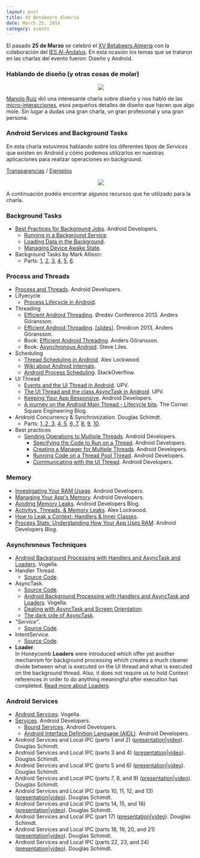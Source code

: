 ```yaml
---
layout: post
title: XV Betabeers Almería
date: March 25, 2014
category: events
---
```


El pasado **25 de Marzo** se celebró el [XV Betabeers Almería](http://betabeers.com/event/xv-betabeers-almeria-1691/) con la colaboración del [IES Al-Ándalus](http://www.iesalandalus.org). En esta ocasión los temas que se trataron en las charlas del evento fueron: Diseño y Android.

### Hablando de diseño (y otras cosas de molar)

<p align="center">
  <img src="http://josejuansanchez.github.io/images/bbalm_manolo_ruiz.jpg" />
</p>

[Manolo Ruiz](http://www.twitter.com/manoloruiz) dió una interesante charla sobre diseño y nos habló de las [micro-interacciones](http://itakora.com/micro-interacciones-aka-detallitos-de-diseno/), esos pequeños detalles de diseño que hacen que algo mole. Sin lugar a dudas una gran charla, un gran profesional y una gran persona.


### Android Services and Background Tasks

En esta charla estuvimos hablando sobre los diferentes tipos de *Services* que existen en Android y cómo podemos utilizarlos en nuestras aplicaciones para realizar operaciones en background.

[Transparencias](https://speakerdeck.com/josejuansanchez/android-services-and-background-tasks) / [Ejemplos](https://github.com/josejuansanchez/GDG-DevFestSur-2013)

<p align="center">
  <img src="http://josejuansanchez.github.io/images/bbalm_jj.jpg" />
</p>

A continuación podéis encontrar algunos recursos que he utilizado para la charla.

### Background Tasks
* [Best Practices for Background Jobs](http://developer.android.com/training/best-background.html). Android Developers.
  * [Running in a Background Service](http://developer.android.com/training/run-background-service/index.html).
  * [Loading Data in the Background](http://developer.android.com/training/load-data-background/index.html).
  * [Managing Device Awake State](http://developer.android.com/training/scheduling/index.html).
* Background Tasks by Mark Allison:
  * Parts: [1](http://blog.stylingandroid.com/archives/833), [2](http://blog.stylingandroid.com/archives/842), [3](http://blog.stylingandroid.com/archives/848), [4](http://blog.stylingandroid.com/archives/853), [5](http://blog.stylingandroid.com/archives/868), [6](http://blog.stylingandroid.com/archives/871).

### Process and Threads
* [Process and Threads](http://developer.android.com/guide/components/processes-and-threads.html). Android Developers.
* Lifyecycle
  * [Process Lifecycle in Android](http://saurabhsharma123k.blogspot.com.es/2013/08/process-lifecycle-and-it-types-in.html). 
* Threading
  * [Efficient Android Threading](http://vimeo.com/78912113). Øredev Conference 2013. Anders Göransson.
  * [Efficient Android Threading](https://www.youtube.com/watch?v=_q12gb7OwsA). [[slides]](http://www.slideshare.net/andersgoransson/efficient-android-threading). Droidcon 2013. Anders Göransson.
  * Book: [Efficient Android Threading](http://shop.oreilly.com/product/mobile/0636920029397.do). Anders Göransson.
  * Book: [Asynchronous Android](http://www.amazon.com/Asynchronous-Android-Steve-Liles/dp/1783286873/ref=pd_sim_sbs_b_5?ie=UTF8&refRID=0J62P0XKSJ9XXH8QW6XN). Steve Liles.
* Scheduling
  * [Thread Scheduling in Android](http://www.androiddesignpatterns.com/2014/01/thread-scheduling-in-android.html). Alex Lockwood.
  * [Wiki about Android Internals](https://github.com/keesj/gomo/wiki).
  * [Android Process Scheduling](http://stackoverflow.com/questions/7931032/android-process-scheduling?answertab=active#tab-top). StackOverflow.
* UI Thread
  *  [Events and the UI Thread in Android](https://www.youtube.com/watch?v=fN3t5BmBOiE&index=7). UPV.
  *  [The UI Thread and the class AsyncTask in Android](http://www.youtube.com/watch?v=-xhLTvx-cq0&feature=youtu.be). UPV.
  *  [Keeping Your App Responsive](http://developer.android.com/training/articles/perf-anr.html). Android Developers.
  *  [A journey on the Android Main Thread - Lifecycle bits](http://corner.squareup.com/2013/12/android-main-thread-2.html). The Corner. Square Engineering Blog.
* Android Concurrency & Synchronization. Douglas Schimdt.
  * Parts: [1, 2, 3](https://www.youtube.com/watch?v=aV2XfWwpiDU), [4, 5](https://www.youtube.com/watch?v=zpLzMetSJfQ), [6, 7](https://www.youtube.com/watch?v=4Vue_KuXfCk), [8](https://www.youtube.com/watch?v=GXgm9kb4iCo), [9](http://youtu.be/TN36fPNsqhE), [10](http://youtu.be/XZ29DAcmcLE).
* Best practices
  * [Sending Operations to Multiple Threads](http://developer.android.com/training/multiple-threads/index.html). Android Developers.
    * [Specifying the Code to Run on a Thread](http://developer.android.com/training/multiple-threads/index.html). Android Developers.
    * [Creating a Manager for Multiple Threads](http://developer.android.com/training/multiple-threads/create-threadpool.html). Android Developers.
    * [Running Code on a Thread Pool Thread](http://developer.android.com/training/multiple-threads/run-code.html). Android Developers.
    * [Communicating with the UI Thread](http://developer.android.com/training/multiple-threads/communicate-ui.html). Android Developers.

### Memory
* [Investigating Your RAM Usage](https://developer.android.com/tools/debugging/debugging-memory.html). Android Developers.
* [Managing Your App's Memory](https://developer.android.com/training/articles/memory.html). Android Developers.
* [Avoding Memory Leaks](http://android-developers.blogspot.com.es/2009/01/avoiding-memory-leaks.html). Android Developers Blog.
* [Activitys, Threads, & Memory Leaks](http://www.androiddesignpatterns.com/2013/04/activitys-threads-memory-leaks.html). Alex Lockwood.
* [How to Leak a Context: Handlers & Inner Classes](http://www.androiddesignpatterns.com/2013/01/inner-class-handler-memory-leak.html).
* [Process Stats: Understanding How Your App Uses RAM](http://android-developers.blogspot.com.es/2014/01/process-stats-understanding-how-your.html). Android Developers Blog.
 
### Asynchronous Techniques
* [Android Background Processing with Handlers and AsyncTask and Loaders](http://www.vogella.com/tutorials/AndroidBackgroundProcessing/article.html). Vogella.
* Handler Thread.
  * [Source Code](https://android.googlesource.com/platform/frameworks/base/+/refs/heads/master/core/java/android/os/HandlerThread.java). 
* AsyncTask.
  * [Source Code](https://android.googlesource.com/platform/frameworks/base/+/refs/heads/master/core/java/android/os/AsyncTask.java).
  * [Android Background Processing with Handlers and AsyncTask and Loaders](http://www.vogella.com/tutorials/AndroidBackgroundProcessing/article.html). Vogella.
  * [Dealing with AsyncTask and Screen Orientation](http://androidresearch.wordpress.com/2013/05/10/dealing-with-asynctask-and-screen-orientation/).
  * [The dark side of AsyncTask](http://bon-app-etit.blogspot.com.es/2013/04/the-dark-side-of-asynctask.html).
* *"Service"*.
  * [Source Code](https://android.googlesource.com/platform/frameworks/base/+/master/core/java/android/app/Service.java). 
* IntentService.
  * [Source Code](https://android.googlesource.com/platform/frameworks/base/+/master/core/java/android/app/IntentService.java). 
* **Loader**.  
In Honeycomb **Loaders** were introduced which offer yet another mechanism for background processing which creates a much cleaner divide between what is executed on the UI thread and what is executed on the background thread. Also, it does not require us to hold Context references in order to do anything meaningful after execution has completed. [Read more about Loaders](http://blog.stylingandroid.com/archives/853).

### Android Services
* [Android Services](http://www.vogella.com/tutorials/AndroidServices/article.html). Vogella.
* [Services](http://developer.android.com/guide/components/services.html). Android Developers.
  * [Bound Services](http://developer.android.com/guide/components/bound-services.html). Android Developers.
  * [Android Interface Definition Language (AIDL)](http://developer.android.com/guide/components/aidl.html). Android Developers.
* Android Services and Local IPC (parts 1 and 2) ([presentation](http://www.dre.vanderbilt.edu/~schmidt/cs282/PDFs/Services-oct9.pdf)|[video](http://www.youtube.com/watch?v=gxj4sQX9m5g)). Douglas Schimdt.
* Android Services and Local IPC (parts 3 and 4) ([presentation](http://www.dre.vanderbilt.edu/~schmidt/cs282/PDFs/8-Services-and-IPCparts3-and-4.pdf)|[video](http://youtu.be/qK53aOtoxio)). Douglas Schimdt.
* Android Services and Local IPC (parts 5 and 6) ([presentation](http://www.dre.vanderbilt.edu/~schmidt/cs282/PDFs/8-Services-and-IPC-parts5-and-6.pdf)|[video](http://youtu.be/opkCYboumis)). Douglas Schimdt.
* Android Services and Local IPC (parts 7, 8, and 9) ([presentation](http://www.dre.vanderbilt.edu/~schmidt/cs282/PDFs/8-Services-and-IPC-parts-7-8-and-9.pdf)|[video](http://youtu.be/IidALPTFs7Q)). Douglas Schimdt.
* Android Services and Local IPC (parts 10, 11, 12, and 13) ([presentation](http://www.dre.vanderbilt.edu/~schmidt/cs282/PDFs/8-Services-and-IPC-parts-10-11-12-and-13.pdf)|[video](http://youtu.be/PvRTTvLOzag)). Douglas Schimdt.
* Android Services and Local IPC (parts 14, 15, and 16) ([presentation](http://www.dre.vanderbilt.edu/~schmidt/cs282/PDFs/8-Services-and-IPC-parts-14-15-and-16.pdf)|[video](http://youtu.be/N3bZWje8KQc)). Douglas Schimdt.
* Android Services and Local IPC (part 17) ([presentation](http://www.dre.vanderbilt.edu/~schmidt/cs282/PDFs/8-Services-and-IPC-part-17.pdf)|[video](http://youtu.be/QeR3Gfo8mhg)). Douglas Schimdt.
* Android Services and Local IPC (parts 18, 19, 20, and 21) ([presentation](http://www.dre.vanderbilt.edu/~schmidt/cs282/PDFs/8-Services-and-IPC-parts-18-19-20-21.pdf)|[video](http://youtu.be/LJkta3aJlUE)). Douglas Schimdt.
* Android Services and Local IPC (parts 22, 23, and 24) ([presentation](http://www.dre.vanderbilt.edu/~schmidt/cs282/PDFs/8-Services-and-IPC-parts-22-23-24.pdf)|[video](http://youtu.be/V6qDHwa9vwQ)). Douglas Schimdt.

